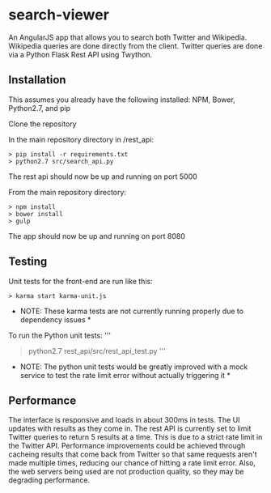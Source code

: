 # search-viewer

An AngularJS app that allows you to search both Twitter and Wikipedia.  Wikipedia queries are done directly from the client.  Twitter queries are done via a Python Flask Rest API using Twython.


## Installation
This assumes you already have the following installed: NPM, Bower, Python2.7, and pip

Clone the repository

In the main repository directory in /rest_api:
```
> pip install -r requirements.txt
> python2.7 src/search_api.py
```
The rest api should now be up and running on port 5000

From the main repository directory:
```
> npm install
> bower install
> gulp
```
The app should now be up and running on port 8080


## Testing

Unit tests for the front-end are run like this:
```
> karma start karma-unit.js
```
* NOTE: These karma tests are not currently running properly due to dependency issues *

To run the Python unit tests:
'''
> python2.7 rest_api/src/rest_api_test.py
'''
* NOTE: The python unit tests would be greatly improved with a mock service to test the rate limit error without actually triggering it *


## Performance
The interface is responsive and loads in about 300ms in tests.  The UI updates with results as they come in.
The rest API is currently set to limit Twitter queries to return 5 results at a time.  This is due to a strict rate limit in the Twitter API.  Performance improvements could be achieved through cacheing results that come back from Twitter so that same requests aren't made multiple times, reducing our chance of hitting a rate limit error.
Also, the web servers being used are not production quality, so they may be degrading performance.

